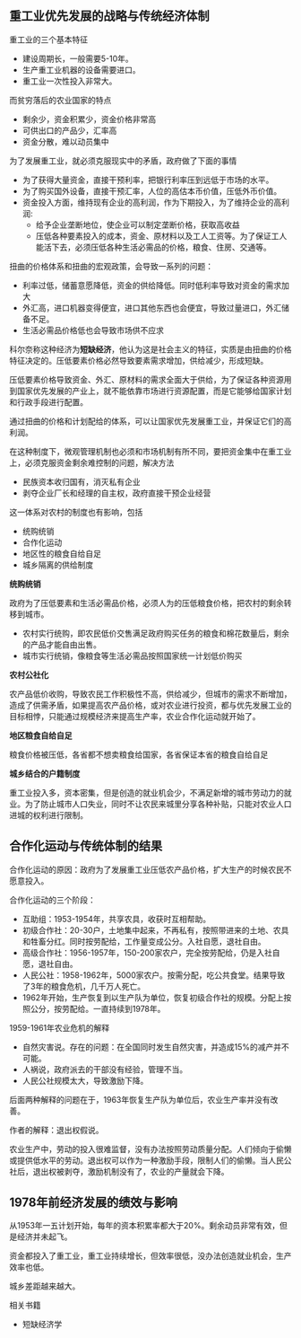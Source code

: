 
## 重工业优先发展的战略与传统经济体制

重工业的三个基本特征
+ 建设周期长，一般需要5-10年。
+ 生产重工业机器的设备需要进口。
+ 重工业一次性投入非常大。

而贫穷落后的农业国家的特点
+ 剩余少，资金积累少，资金价格非常高
+ 可供出口的产品少，汇率高
+ 资金分散，难以动员集中

为了发展重工业，就必须克服现实中的矛盾，政府做了下面的事情
+ 为了获得大量资金，直接干预利率，把银行利率压到远低于市场的水平。
+ 为了购买国外设备，直接干预汇率，人位的高估本币价值，压低外币价值。
+ 资金投入方面，维持现有企业的高利润，作为下期投入，为了维持企业的高利润:
  - 给予企业垄断地位，使企业可以制定垄断价格，获取高收益
  - 压低各种要素投入的成本，资金、原材料以及工人工资等。为了保证工人能活下去，必须压低各种生活必需品的价格，粮食、住房、交通等。
 
扭曲的价格体系和扭曲的宏观政策，会导致一系列的问题：
+ 利率过低，储蓄意愿降低，资金的供给降低。同时低利率导致对资金的需求加大
+ 外汇高，进口机器变得便宜，进口其他东西也会便宜，导致过量进口，外汇储备不足。
+ 生活必需品价格低也会导致市场供不应求

科尔奈称这种经济为**短缺经济**，他认为这是社会主义的特征，实质是由扭曲的价格特征决定的。压低要素价格必然导致要素需求增加，供给减少，形成短缺。

压低要素价格导致资金、外汇、原材料的需求全面大于供给，为了保证各种资源用到国家优先发展的产业上，就不能依靠市场进行资源配置，而是它能够给国家计划和行政手段进行配置。

通过扭曲的价格和计划配给的体系，可以让国家优先发展重工业，并保证它们的高利润。

在这种制度下，微观管理机制也必须和市场机制有所不同，要把资金集中在重工业上，必须克服资金剩余难控制的问题，解决方法
+ 民族资本收归国有，消灭私有企业
+ 剥夺企业厂长和经理的自主权，政府直接干预企业经营


这一体系对农村的制度也有影响，包括
+ 统购统销
+ 合作化运动
+ 地区性的粮食自给自足
+ 城乡隔离的供给制度


**统购统销**

政府为了压低要素和生活必需品价格，必须人为的压低粮食价格，把农村的剩余转移到城市。
+ 农村实行统购，即农民低价交售满足政府购买任务的粮食和棉花数量后，剩余的产品才能自由出售。
+ 城市实行统销，像粮食等生活必需品按照国家统一计划低价购买

**农村公社化**

农产品低价收购，导致农民工作积极性不高，供给减少，但城市的需求不断增加，造成了供需矛盾，如果提高农产品价格，或对农业进行投资，都与优先发展工业的目标相悖，只能通过规模经济来提高生产率，农业合作化运动就开始了。

**地区粮食自给自足**

粮食价格被压低，各省都不想卖粮食给国家，各省保证本省的粮食自给自足

**城乡结合的户籍制度**

重工业投入多，资本密集，但是创造的就业机会少，不满足新增的城市劳动力的就业。为了防止城市人口失业，同时不让农民来城里分享各种补贴，只能对农业人口进城的权利进行限制。

## 合作化运动与传统体制的结果

合作化运动的原因：政府为了发展重工业压低农产品价格，扩大生产的时候农民不愿意投入。

合作化运动的三个阶段：
+ 互助组：1953-1954年，共享农具，收获时互相帮助。
+ 初级合作社：20-30户，土地集中起来，不再私有，按照带进来的土地、农具和牲畜分红。同时按劳配给，工作量变成公分。入社自愿，退社自由。
+ 高级合作社：1956-1957年，150-200家农户，完全按劳配给，仍是入社自愿，退社自由。
+ 人民公社：1958-1962年，5000家农户。按需分配，吃公共食堂。结果导致了3年的粮食危机，几千万人死亡。
+ 1962年开始，生产恢复到以生产队为单位，恢复初级合作社的规模。分配上按照公分，按劳配给。一直持续到1978年。


1959-1961年农业危机的解释
+ 自然灾害说。存在的问题：在全国同时发生自然灾害，并造成15%的减产并不可能。
+ 人祸说，政府派去的干部没有经验，管理不当。
+ 人民公社规模太大，导致激励下降。

后面两种解释的问题在于，1963年恢复生产队为单位后，农业生产率并没有改善。

作者的解释：退出权假说。

农业生产中，劳动的投入很难监督，没有办法按照劳动质量分配。人们倾向于偷懒或提供低水平的劳动。退出权可以作为一种激励手段，限制人们的偷懒。当人民公社后，退出权被剥夺，激励机制没有了，农业的产量就会下降。


## 1978年前经济发展的绩效与影响

从1953年一五计划开始，每年的资本积累率都大于20%。剩余动员非常有效，但是经济并未起飞。

资金都投入了重工业，重工业持续增长，但效率很低，没办法创造就业机会，生产效率也低。

城乡差距越来越大。



相关书籍
+ 短缺经济学
